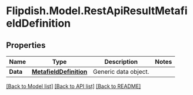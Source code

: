 # Flipdish.Model.RestApiResultMetafieldDefinition
## Properties

Name | Type | Description | Notes
------------ | ------------- | ------------- | -------------
**Data** | [**MetafieldDefinition**](MetafieldDefinition.md) | Generic data object. | 

[[Back to Model list]](../README.md#documentation-for-models) [[Back to API list]](../README.md#documentation-for-api-endpoints) [[Back to README]](../README.md)

